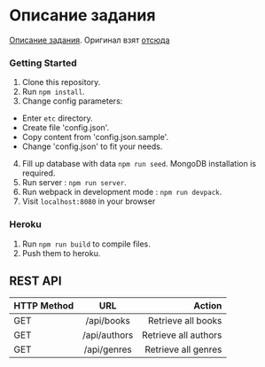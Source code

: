 # Описание задания
[Описание задания](task.md). Оригинал взят [отсюда](https://gist.github.com/geksilla/72a0cb882d2b7d8b4336)

### Getting Started
1. Clone this repository.
2. Run `npm install`.
3. Change config parameters:
  * Enter `etc` directory.
  * Create file 'config.json'.
  * Copy content from 'config.json.sample'.
  * Change 'config.json' to fit your needs.
4. Fill up database with data `npm run seed`. MongoDB installation is required.
5. Run server : `npm run server`.
4. Run webpack in development mode : `npm run devpack`.
5. Visit `localhost:8080` in your browser

### Heroku
1. Run `npm run build` to compile files.
2. Push them to heroku.

## REST API

| HTTP Method | URL           | Action                       |
| ------------|:-------------:| ----------------------------:|
| GET         | /api/books    | Retrieve all books           |
| GET         | /api/authors  | Retrieve all authors         |
| GET         | /api/genres   | Retrieve all genres          |
